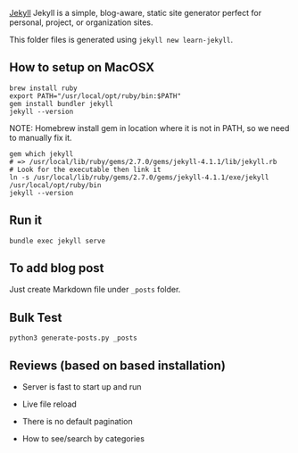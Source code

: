 [Jekyll](https://jekyllrb.com/) Jekyll is a simple, blog-aware, static site generator perfect for personal, project, or organization sites.

This folder files is generated using `jekyll new learn-jekyll`.

## How to setup on MacOSX

```
brew install ruby
export PATH="/usr/local/opt/ruby/bin:$PATH"
gem install bundler jekyll
jekyll --version
```

NOTE: Homebrew install gem in location where it is not in PATH, so
we need to manually fix it.

```
gem which jekyll
# => /usr/local/lib/ruby/gems/2.7.0/gems/jekyll-4.1.1/lib/jekyll.rb
# Look for the executable then link it
ln -s /usr/local/lib/ruby/gems/2.7.0/gems/jekyll-4.1.1/exe/jekyll /usr/local/opt/ruby/bin
jekyll --version
```

## Run it

	bundle exec jekyll serve

## To add blog post

Just create Markdown file under `_posts` folder.

## Bulk Test

`python3 generate-posts.py _posts`

## Reviews (based on based installation)

- Server is fast to start up and run
- Live file reload

- There is no default pagination
- How to see/search by categories
